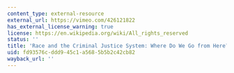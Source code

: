 ```yaml
---
content_type: external-resource
external_url: https://vimeo.com/426121822
has_external_license_warning: true
license: https://en.wikipedia.org/wiki/All_rights_reserved
status: ''
title: 'Race and the Criminal Justice System: Where Do We Go from Here?'
uid: fd93576c-ddd9-45c1-a568-5b5b2c42cb82
wayback_url: ''
---
```


